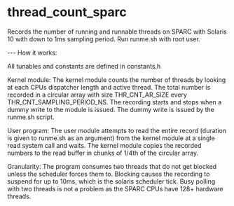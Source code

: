 # thread_count_sparc
Records the number of running and runnable threads on SPARC with Solaris 10 with down to 1ms sampling period.
Run runme.sh with root user.

--- How it works:

All tunables and constants are defined in constants.h

Kernel module:
The kernel module counts the number of threads by looking at each CPUs dispatcher length and active thread. The total number is recorded in a circular array with size THR_CNT_AR_SIZE every THR_CNT_SAMPLING_PERIOD_NS. The recording starts and stops when a dummy write to the module is issued. The dummy write is issued by the runme.sh script.

User program:
The user module attempts to read the entire record (duration is given to runme.sh as an argument) from the kernel module at a single read system call and waits. The kernel module copies the recorded numbers to the read buffer in chunks of 1/4th of the circular array.

Granularity:
The program consumes two threads that do not get blocked unless the scheduler forces them to. Blocking causes the recording to suspend for up to 10ms, which is the solaris scheduler tick. Busy polling with two threads is not a problem as the SPARC CPUs have 128+ hardware threads.


